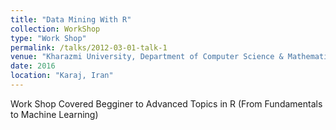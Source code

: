 ```yaml
---
title: "Data Mining With R"
collection: WorkShop
type: "Work Shop"
permalink: /talks/2012-03-01-talk-1
venue: "Kharazmi University, Department of Computer Science & Mathematics"
date: 2016
location: "Karaj, Iran"
---
```


Work Shop Covered Begginer to Advanced Topics in R (From Fundamentals to Machine Learning)
